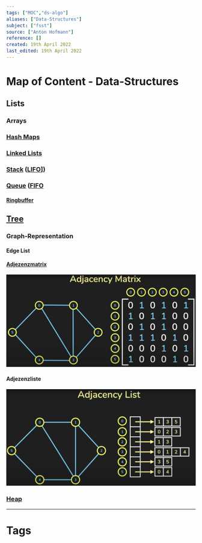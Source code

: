 ```yaml
---
tags: ["MOC","ds-algo"]
aliases: ["Data-Structures"]
subject: ["fsst"]
source: ["Anton Hofmann"]
reference: []
created: 19th April 2022
last_edited: 19th April 2022
---
```

# Map of Content - Data-Structures
## Lists
### Arrays
### [Hash Maps](Hash%20Maps.md)
### [Linked Lists](Linked%20Lists.md)
### [Stack](Stack.md) ([LIFO](Stack.md)])
### [Queue](../C/Queue.md) ([FIFO](../C/Queue.md)
#### [Ringbuffer](../../digitaltechnik/Ringbuffer.md)
## [Tree](Tree.md)
### Graph-Representation
#### Edge List
#### [Adjezenzmatrix](https://de.wikipedia.org/wiki/Adjazenzmatrix)
![adj_matrix|750](../assets/adj_matrix.png)
#### Adjezenzliste
![adj_liste|750](../assets/adj_liste.png)

### [Heap](Heap.md)
---
# Tags